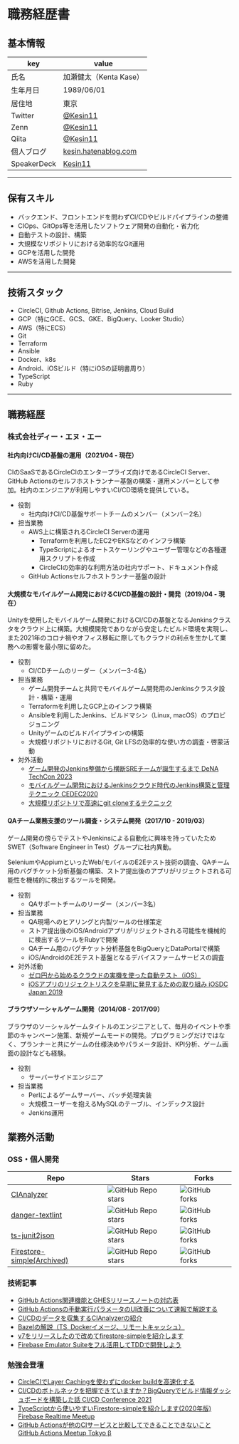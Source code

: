 # 職務経歴書

## 基本情報

|key|value|
|---|---|
|氏名|加瀬健太（Kenta Kase）|
|生年月日|1989/06/01|
|居住地|東京|
|Twitter|[@Kesin11](https://twitter.com/Kesin11)|
|Zenn|[@Kesin11](https://twitter.com/Kesin11)|
|Qiita|[@Kesin11](https://twitter.com/Kesin11)|
|個人ブログ|[kesin.hatenablog.com](https://kesin.hatenablog.com/)|
|SpeakerDeck|[Kesin11](https://speakerdeck.com/Kesin11)|

---

## 保有スキル
- バックエンド、フロントエンドを問わずCI/CDやビルドパイプラインの整備
- CIOps、GitOps等を活用したソフトウェア開発の自動化・省力化
- 自動テストの設計、構築
- 大規模なリポジトリにおける効率的なGit運用
- GCPを活用した開発
- AWSを活用した開発

---

## 技術スタック
- CircleCI, Github Actions, Bitrise, Jenkins, Cloud Build
- GCP（特にGCE、GCS、GKE、BigQuery、Looker Studio）
- AWS（特にECS）
- Git
- Terraform
- Ansible
- Docker、k8s
- Android、iOSビルド（特にiOSの証明書周り）
- TypeScript
- Ruby

---

## 職務経歴
### 株式会社ディー・エヌ・エー

#### 社内向けCI/CD基盤の運用（2021/04 - 現在）
CIのSaaSであるCircleCIのエンタープライズ向けであるCircleCI Server、GitHub Actionsのセルフホストランナー基盤の構築・運用メンバーとして参加。社内のエンジニアが利用しやすいCI/CD環境を提供している。

- 役割
  - 社内向けCI/CD基盤サポートチームのメンバー（メンバー2名）
- 担当業務
  - AWS上に構築されるCircleCI Serverの運用
    - Terraformを利用したEC2やEKSなどのインフラ構築
    - TypeScriptによるオートスケーリングやユーザー管理などの各種運用スクリプトを作成
    - CircleCIの効率的な利用方法の社内サポート、ドキュメント作成
  - GitHub Actionsセルフホストランナー基盤の設計

#### 大規模なモバイルゲーム開発におけるCI/CD基盤の設計・開発（2019/04 - 現在）
Unityを使用したモバイルゲーム開発におけるCI/CDの基盤となるJenkinsクラスタをクラウド上に構築。大規模開発でありながら安定したビルド環境を実現し、また2021年のコロナ禍やオフィス移転に際してもクラウドの利点を生かして業務への影響を最小限に留めた。

- 役割
  - CI/CDチームのリーダー（メンバー3-4名）
- 担当業務
  - ゲーム開発チームと共同でモバイルゲーム開発用のJenkinsクラスタ設計・構築・運用
  - Terraformを利用したGCP上のインフラ構築
  - Ansibleを利用したJenkins、ビルドマシン（Linux, macOS）のプロビジョニング
  - Unityゲームのビルドパイプラインの構築
  - 大規模リポジトリにおけるGit, Git LFSの効率的な使い方の調査・啓蒙活動
- 対外活動
  - [ゲーム開発のJenkins整備から横断SREチームが誕生するまで DeNA TechCon 2023](https://techcon2023.dena.dev/session/session4/)
  - [モバイルゲーム開発におけるJenkinsクラウド時代のJenkins構築と管理テクニック CEDEC2020](https://speakerdeck.com/dena_tech/mohairukemukai-fa-niokerujenkinskurautoshi-dai-falsejenkinsgou-zhu-toguan-li-tekunituku)
  - [大規模リポジトリで高速にgit cloneするテクニック](https://swet.dena.com/entry/2020/12/10/100000)

#### QAチーム業務支援のツール調査・システム開発（2017/10 - 2019/03）
ゲーム開発の傍らでテストやJenkinsによる自動化に興味を持っていたためSWET（Software Engineer in Test）グループに社内異動。

SeleniumやAppiumといったWeb/モバイルのE2Eテスト技術の調査、QAチーム用のバグチケット分析基盤の構築、ストア提出後のアプリがリジェクトされる可能性を機械的に検出するツールを開発。

- 役割
  - QAサポートチームのリーダー（メンバー3名）
- 担当業務
  - QA現場へのヒアリングと内製ツールの仕様策定
  - ストア提出後のiOS/Androidアプリがリジェクトされる可能性を機械的に検出するツールをRubyで開発
  - QAチーム用のバグチケット分析基盤をBigQueryとDataPortalで構築
  - iOS/AndroidのE2Eテスト基盤となるデバイスファームサービスの調査
- 対外活動
  - [ゼロ円から始めるクラウドの実機を使った自動テスト（iOS）](https://swet.dena.com/entry/2018/12/02/000000)
  - [iOSアプリのリジェクトリスクを早期に発見するための取り組み iOSDC Japan 2019](https://speakerdeck.com/kesin11/iosapurifalseriziekutorisukuwozao-qi-nifa-jian-surutamefalsequ-rizu-mi)

#### ブラウザソーシャルゲーム開発（2014/08 - 2017/09）
ブラウザのソーシャルゲームタイトルのエンジニアとして、毎月のイベントや季節のキャンペーン施策、新規ゲームモードの開発。プログラミングだけではなく、プランナーと共にゲームの仕様決めやパラメータ設計、KPI分析、ゲーム画面の設計なども経験。

- 役割
  - サーバーサイドエンジニア
- 担当業務
  - Perlによるゲームサーバー、バッチ処理実装
  - 大規模ユーザーを抱えるMySQLのテーブル、インデックス設計
  - Jenkins運用

## 業務外活動
### OSS・個人開発
|Repo|Stars|Forks|
|----|----|-----|
|[CIAnalyzer](https://github.com/Kesin11/CIAnalyzer)|![GitHub Repo stars](https://img.shields.io/github/stars/Kesin11/CIAnalyzer?style=social)|![GitHub forks](https://img.shields.io/github/forks/Kesin11/CIAnalyzer?style=social)|
|[danger-textlint](https://github.com/Kesin11/danger-textlint)|![GitHub Repo stars](https://img.shields.io/github/stars/Kesin11/danger-textlint?style=social)|![GitHub forks](https://img.shields.io/github/forks/Kesin11/danger-textlint?style=social)|
|[ts-junit2json](https://github.com/Kesin11/ts-junit2json)|![GitHub Repo stars](https://img.shields.io/github/stars/Kesin11/ts-junit2json?style=social)|![GitHub forks](https://img.shields.io/github/forks/Kesin11/ts-junit2json?style=social)|
|[Firestore-simple(Archived)](https://github.com/Kesin11/Firestore-simple)|![GitHub Repo stars](https://img.shields.io/github/stars/Kesin10/Firestore-simple?style=social)|![GitHub forks](https://img.shields.io/github/forks/Kesin11/Firestore-simple?style=social)|

### 技術記事
- [GitHub Actions関連機能とGHESリリースノートの対応表](https://zenn.dev/kesin11/articles/gha_releasenote_ghes)
- [GitHub Actionsの手動実行パラメータのUI改善について速報で解説する](https://zenn.dev/kesin11/articles/13ca0f40e1eaa0)
- [CI/CDのデータを収集するCIAnalyzerの紹介](https://zenn.dev/kesin11/articles/cf08579949b8b0)
- [Bazelの解説（TS, Dockerイメージ、リモートキャッシュ）](https://zenn.dev/kesin11/books/c86010deb5b8008f394f)
- [v7をリリースしたので改めてfirestore-simpleを紹介します](https://kesin.hatenablog.com/entry/2020/04/27/150000)
- [Firebase Emulator Suiteをフル活用してTDDで開発しよう](https://qiita.com/Kesin11/items/43bbc06524aa31c1fd2c)

### 勉強会登壇
- [CircleCIでLayer Cachingを使わずにdocker buildを高速化する](https://speakerdeck.com/kesin11/circlecidelayer-cachingwoshi-wazunidocker-buildwogao-su-hua-suru)
- [CI/CDのボトルネックを把握できていますか？BigQueryでビルド情報ダッシュボードを構築した話 CI/CD Conference 2021](https://speakerdeck.com/kesin11/cdfalsebotorunetukuwoba-wo-dekiteimasuka-bigquerydebirudoqing-bao-datusiyubodowogou-zhu-sitahua)
- [TypeScriptから使いやすいFirestore-simpleを紹介します(2020年版) Firebase Realtime Meetup](https://speakerdeck.com/kesin11/typescriptkarashi-iyasuifirestore-simplewoshao-jie-simasu-2020nian-ban)
- [GitHub Actionsが他のCIサービスと比較してできることできないこと GitHub Actions Meetup Tokyo β](https://speakerdeck.com/kesin11/github-actionsgata-falsecisabisutobi-jiao-sitedekirukotodekinaikoto)
